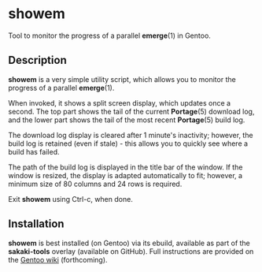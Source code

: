 # showem
Tool to monitor the progress of a parallel **emerge**(1) in Gentoo.

## Description
**showem** is a very simple utility script, which allows you to monitor the progress of a parallel **emerge**(1).

When invoked, it shows a split screen display, which updates once a second. The top part shows the tail of the current **Portage**(5) download log, and the lower part shows the tail of the most recent **Portage**(5) build log.

The download log display is cleared after 1 minute's inactivity; however, the build log is retained (even if stale) - this allows you to quickly see where a build has failed.

The path of the build log is displayed in the title bar of the window. If the window is resized, the display is adapted automatically to fit; however, a minimum size of 80 columns and 24 rows is required.

Exit **showem** using Ctrl-c, when done.

## Installation

**showem** is best installed (on Gentoo) via its ebuild, available as part of the **sakaki-tools** overlay (available on GitHub).
Full instructions are provided on the [Gentoo wiki](https://wiki.gentoo.org/wiki/) (forthcoming).

